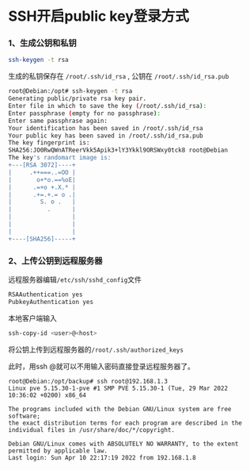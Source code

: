 # SSH开启public key登录方式



### 1、生成公钥和私钥

```bash
ssh-keygen -t rsa
```

生成的私钥保存在 `/root/.ssh/id_rsa` , 公钥在 `/root/.ssh/id_rsa.pub`

```bash
root@Debian:/opt# ssh-keygen -t rsa
Generating public/private rsa key pair.
Enter file in which to save the key (/root/.ssh/id_rsa): 
Enter passphrase (empty for no passphrase): 
Enter same passphrase again: 
Your identification has been saved in /root/.ssh/id_rsa
Your public key has been saved in /root/.ssh/id_rsa.pub
The key fingerprint is:
SHA256:JO0RwQWnATReerVkk5Apik3+lY3Ykkl9ORSWxy0tck8 root@Debian
The key's randomart image is:
+---[RSA 3072]----+
|     .++===..=OO |
|       o+*o.==%oE|
|      .=+o +.X.* |
|      .+=.+.= o .|
|        S. o .   |
|          .      |
|                 |
|                 |
|                 |
+----[SHA256]-----+
```



### 2、上传公钥到远程服务器

远程服务器编辑`/etc/ssh/sshd_config`文件

```bash
RSAAuthentication yes
PubkeyAuthentication yes
```

本地客户端输入

```bash
ssh-copy-id <user>@<host>
```

将公钥上传到远程服务器的`/root/.ssh/authorized_keys`



此时，用ssh <user>@<host>就可以不用输入密码直接登录远程服务器了。

```shell
root@Debian:/opt/backup# ssh root@192.168.1.3
Linux pve 5.15.30-1-pve #1 SMP PVE 5.15.30-1 (Tue, 29 Mar 2022 10:36:02 +0200) x86_64

The programs included with the Debian GNU/Linux system are free software;
the exact distribution terms for each program are described in the
individual files in /usr/share/doc/*/copyright.

Debian GNU/Linux comes with ABSOLUTELY NO WARRANTY, to the extent
permitted by applicable law.
Last login: Sun Apr 10 22:17:19 2022 from 192.168.1.8
```

